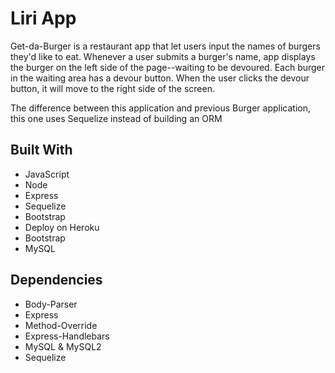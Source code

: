 <h1><strong>Liri App </strong></h1>
<tr>
<p>Get-da-Burger is a restaurant app that let users input the names of burgers they'd like to eat. Whenever a user submits a burger's name, app displays the burger on the left side of the page--waiting to be devoured. Each burger in the waiting area has a devour button. When the user clicks the devour button, it will move to the right side of the screen.
</p>
  <p>The difference between this application and previous Burger application, this one uses Sequelize instead of building an ORM</p>


<h2>Built With</h2>
<ul>
<li>JavaScript</li>
<li>Node</li>
<li>Express</li>
<li>Sequelize</li>
<li>Bootstrap</li>
 <li>Deploy on Heroku</li>
 <li>Bootstrap</li>
  <li>MySQL</li>
  
</ul>

<h2>Dependencies</h2>
<ul>
<li>Body-Parser</li>
<li>Express</li>
<li>Method-Override</li>
<li>Express-Handlebars</li>
  <li>MySQL & MySQL2</li>
  <li>Sequelize</li>
</ul>
